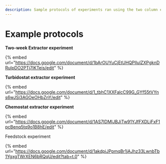 ```yaml
---
description: Sample protocols of experiments ran using the two column extractor
---
```


# Example protocols

**Two-week Extractor experiment**

{% embed url="https://docs.google.com/document/d/1bArOUYuCjEtUHQPIlulZXPgknDRuIpDO2PTj7IKTeis/edit" %}

**Turbidostat extractor experiment**

{% embed url="https://docs.google.com/document/d/1_tbhC1XXFalcC99G_GYf55tVYns6wJSi3AGOeOHbZnY/edit" %}

**Chemostat extractor experiment**

{% embed url="https://docs.google.com/document/d/1AS7IDMlJBJiTw91YJfFXDLjFxF1pcBenq5tq9o1B8hE/edit" %}

Feedstock experiment

{% embed url="https://docs.google.com/document/d/1akdpiJPpmqBr1jAJhz33LwnbTb1YgxgTWrXEN6bRQqU/edit?tab=t.0" %}
